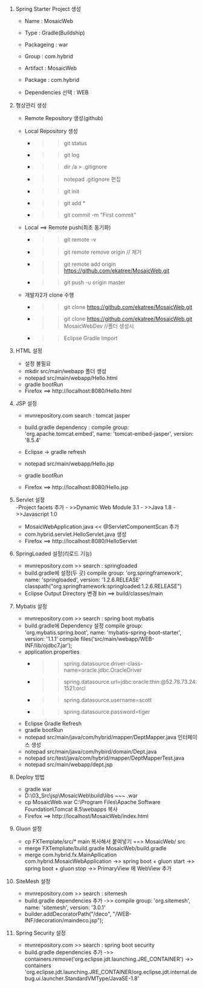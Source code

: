 
1. Spring Starter Project 생성

	- Name : MosaicWeb
	- Type : Gradle(Buildship)
	- Packageing : war
	- Group : com.hybrid
	- Artifact : MosaicWeb
	- Package : com.hybrid
	
	- Dependencies 선택 : WEB
	
	
2. 형상관리 생성 
	- Remote Repository 생성(github)
	- Local Repository 생성
		- >> git status
		- >> git log
		- >> dir /a > .gitignore
		- >> notepad .gitignore 편집
		- >> git init
		- >> git add *
		- >> git commit -m "First commit"
	
	- Local ==> Remote push(최초 동기화)
		- >> git remote -v
		- >> git remote remove origin  // 제거 
		- >> git remote add origin https://github.com/ekatree/MosaicWeb.git
		- >> git push -u origin master
		
	- 개발자2가 clone 수행
		- >> git clone https://github.com/ekatree/MosaicWeb.git
		- >> git clone https://github.com/ekatree/MosaicWeb.git MosaicWebDev //폴더 생성시
		- >> Eclipse Gradle Import
		
3. HTML 설정
	- 설정 불필요
	- mkdir src/main/webapp 폴더 생성
	- notepad src/main/webapp/Hello.html
	- gradle bootRun
	- Firefox ==> http://localhost:8080/Hello.html
	
4. JSP 설정 
	- mvnrepository.com search : tomcat jasper
	- build.gradle dependency : compile group: 'org.apache.tomcat.embed', name: 'tomcat-embed-jasper', version: '8.5.4'
	
	- Eclipse -> gradle refresh
	- notepad src/main/webapp/Hello.jsp
	- gradle bootRun
	- Firefox ==> http://localhost:8080/Hello.jsp	
	
5. Servlet 설정	
	-Project facets 추가
		- >>Dynamic Web Module 3.1
		- >>Java 1.8
		- >>Javascript 1.0
	- MosaicWebApplication.java << @ServletComponentScan 추가
	- com.hybrid.servlet.HelloServlet.java 생성
	- Firefox ==> http://localhost:8080/HelloServlet
	
6. SpringLoaded 설정(리로드 기능)
	- mvnrepository.com >> search : springloaded
	- build.gradle에 설정(두 곳)
		compile group: 'org.springframework', name: 'springloaded', version: '1.2.6.RELEASE'
		classpath("org.springframework:springloaded:1.2.6.RELEASE")
	- Eclipse Output Directory 변경
		bin ==> build/classes/main
	
7. Mybatis 설정
	- mvnrepository.com >> search : spring boot mybatis
	- build.gradle에 Dependency 설정
		compile group: 'org.mybatis.spring.boot', name: 'mybatis-spring-boot-starter', version: '1.1.1'
		compile files('src/main/webapp/WEB-INF/lib/ojdbc7.jar');
	- application.properties
		- >>spring.datasource.driver-class-name=oracle.jdbc.OracleDriver
		- >>spring.datasource.url=jdbc:oracle:thin:@52.78.73.24:1521:orcl
		- >>spring.datasource.username=scott
		- >>spring.datasource.password=tiger
	- Eclipse Gradle Refresh
	- gradle bootRun
	- notepad src/main/java/com/hybrid/mapper/DeptMapper.java 인터페이스 생성
	- notepad src/main/java/com/hybird/domain/Dept.java
	- notepad src/test/java/com/hybrid/mapper/DeptMapperTest.java
	- notepad src/main/webapp/dept.jsp

8. Deploy 방법
	- gradle war 
	- D:\03_Src\jsp\MosaicWeb\build\libs ~~~ .war
	- cp MosaicWeb.war C:\Program Files\Apache Software Foundation\Tomcat 8.5\webapps 복사
	- Firefox ==> http://localhost/MosaicWeb/index.html
	
9. Gluon 설정
	- cp FXTemplate/src/*  main 복사해서 붙여넣기  ==>   MosaicWeb/ src    
	- merge FXTempliate/build.gradle MosaicWeb/build.gradle
	- merge com.hybrid.fx.MainApllication com.hybrid.MosaicWebApplication
		->> spring boot + gluon start
		->> spring boot + gluon stop
		->> PrimaryView 에 WebView 추가
		
10. SiteMesh 설정
	- mvnrepository.com >> search : sitemesh
	- build.gradle dependencies 추가
		->> compile group: 'org.sitemesh', name: 'sitemesh', version: '3.0.1'
	- builder.addDecoratorPath("/deco", "/WEB-INF/decoration/maindeco.jsp");
		
11. Spring Security 설정
	- mvnrepository.com >> search : spring boot security
	- build.gradle dependencies 추가
		->>  containers.remove('org.eclipse.jdt.launching.JRE_CONTAINER')
		->>  containers 'org.eclipse.jdt.launching.JRE_CONTAINER/org.eclipse.jdt.internal.debug.ui.launcher.StandardVMType/JavaSE-1.8'
		
		
		
		
		
		


